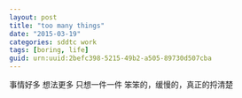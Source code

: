 ```yaml
---
layout: post
title: "too many things"
date: "2015-03-19"
categories: sddtc work
tags: [boring, life]
guid: urn:uuid:2befc398-5215-49b2-a505-89730d507cba
---
```


事情好多
想法更多
只想一件一件 笨笨的，缓慢的，真正的捋清楚
